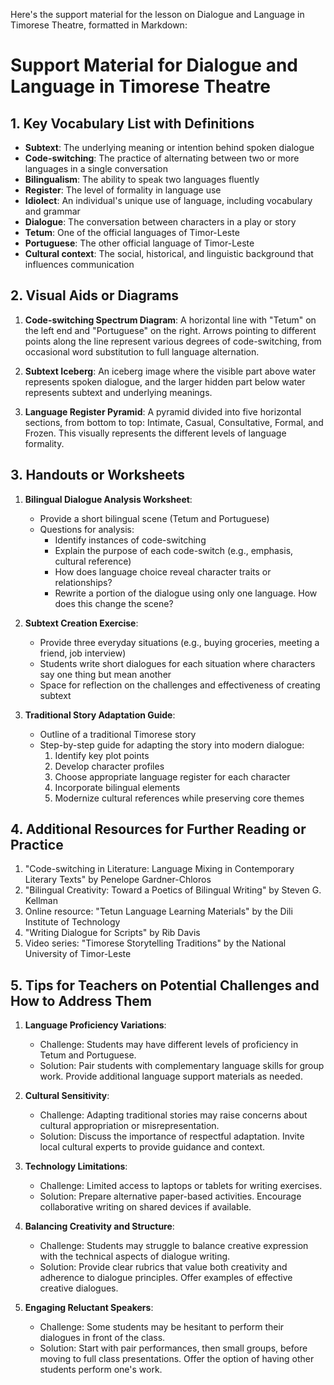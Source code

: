 Here's the support material for the lesson on Dialogue and Language in Timorese Theatre, formatted in Markdown:

# Support Material for Dialogue and Language in Timorese Theatre

## 1. Key Vocabulary List with Definitions

- **Subtext**: The underlying meaning or intention behind spoken dialogue
- **Code-switching**: The practice of alternating between two or more languages in a single conversation
- **Bilingualism**: The ability to speak two languages fluently
- **Register**: The level of formality in language use
- **Idiolect**: An individual's unique use of language, including vocabulary and grammar
- **Dialogue**: The conversation between characters in a play or story
- **Tetum**: One of the official languages of Timor-Leste
- **Portuguese**: The other official language of Timor-Leste
- **Cultural context**: The social, historical, and linguistic background that influences communication

## 2. Visual Aids or Diagrams

1. **Code-switching Spectrum Diagram**:
   A horizontal line with "Tetum" on the left end and "Portuguese" on the right. Arrows pointing to different points along the line represent various degrees of code-switching, from occasional word substitution to full language alternation.

2. **Subtext Iceberg**:
   An iceberg image where the visible part above water represents spoken dialogue, and the larger hidden part below water represents subtext and underlying meanings.

3. **Language Register Pyramid**:
   A pyramid divided into five horizontal sections, from bottom to top: Intimate, Casual, Consultative, Formal, and Frozen. This visually represents the different levels of language formality.

## 3. Handouts or Worksheets

1. **Bilingual Dialogue Analysis Worksheet**:
   - Provide a short bilingual scene (Tetum and Portuguese)
   - Questions for analysis:
     * Identify instances of code-switching
     * Explain the purpose of each code-switch (e.g., emphasis, cultural reference)
     * How does language choice reveal character traits or relationships?
     * Rewrite a portion of the dialogue using only one language. How does this change the scene?

2. **Subtext Creation Exercise**:
   - Provide three everyday situations (e.g., buying groceries, meeting a friend, job interview)
   - Students write short dialogues for each situation where characters say one thing but mean another
   - Space for reflection on the challenges and effectiveness of creating subtext

3. **Traditional Story Adaptation Guide**:
   - Outline of a traditional Timorese story
   - Step-by-step guide for adapting the story into modern dialogue:
     1. Identify key plot points
     2. Develop character profiles
     3. Choose appropriate language register for each character
     4. Incorporate bilingual elements
     5. Modernize cultural references while preserving core themes

## 4. Additional Resources for Further Reading or Practice

1. "Code-switching in Literature: Language Mixing in Contemporary Literary Texts" by Penelope Gardner-Chloros
2. "Bilingual Creativity: Toward a Poetics of Bilingual Writing" by Steven G. Kellman
3. Online resource: "Tetun Language Learning Materials" by the Dili Institute of Technology
4. "Writing Dialogue for Scripts" by Rib Davis
5. Video series: "Timorese Storytelling Traditions" by the National University of Timor-Leste

## 5. Tips for Teachers on Potential Challenges and How to Address Them

1. **Language Proficiency Variations**:
   - Challenge: Students may have different levels of proficiency in Tetum and Portuguese.
   - Solution: Pair students with complementary language skills for group work. Provide additional language support materials as needed.

2. **Cultural Sensitivity**:
   - Challenge: Adapting traditional stories may raise concerns about cultural appropriation or misrepresentation.
   - Solution: Discuss the importance of respectful adaptation. Invite local cultural experts to provide guidance and context.

3. **Technology Limitations**:
   - Challenge: Limited access to laptops or tablets for writing exercises.
   - Solution: Prepare alternative paper-based activities. Encourage collaborative writing on shared devices if available.

4. **Balancing Creativity and Structure**:
   - Challenge: Students may struggle to balance creative expression with the technical aspects of dialogue writing.
   - Solution: Provide clear rubrics that value both creativity and adherence to dialogue principles. Offer examples of effective creative dialogues.

5. **Engaging Reluctant Speakers**:
   - Challenge: Some students may be hesitant to perform their dialogues in front of the class.
   - Solution: Start with pair performances, then small groups, before moving to full class presentations. Offer the option of having other students perform one's work.